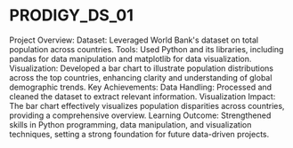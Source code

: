 # PRODIGY_DS_01
Project Overview:
Dataset: Leveraged World Bank's dataset on total population across countries.
Tools: Used Python and its libraries, including pandas for data manipulation and matplotlib for data visualization.
Visualization: Developed a bar chart to illustrate population distributions across the top countries, enhancing clarity and understanding of global demographic trends.
Key Achievements:
Data Handling: Processed and cleaned the dataset to extract relevant information.
Visualization Impact: The bar chart effectively visualizes population disparities across countries, providing a comprehensive overview.
Learning Outcome: Strengthened skills in Python programming, data manipulation, and visualization techniques, setting a strong foundation for future data-driven projects.
